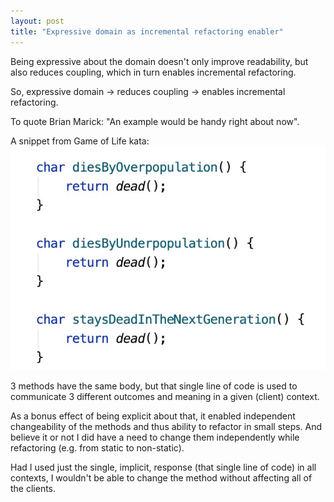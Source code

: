 ```yaml
---
layout: post
title: "Expressive domain as incremental refactoring enabler"
---
```


Being expressive about the domain doesn't only improve readability, but also reduces coupling, which in turn enables incremental refactoring.

So, expressive domain -> reduces coupling -> enables incremental refactoring.



To quote Brian Marick: "An example would be handy right about now".

A snippet from Game of Life kata:
![](/assets/images/expressive_domain_2.jpg)

3 methods have the same body, but that single line of code is used to communicate 3 different outcomes and meaning in a given (client) context.



As a bonus effect of being explicit about that, it enabled independent changeability of the methods and thus ability to refactor in small steps.
And believe it or not I did have a need to change them independently while refactoring (e.g. from static to non-static).

Had I used just the single, implicit, response (that single line of code) in all contexts, I wouldn't be able to change the method without affecting all of the clients.
